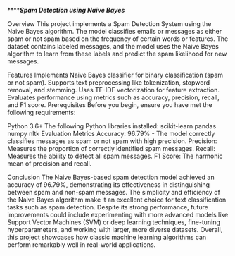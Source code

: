 *******************************Spam Detection using Naive Bayes***************************

Overview
This project implements a Spam Detection System using the Naive Bayes algorithm. The model classifies emails or messages as either spam or not spam based on the frequency of certain words or features. The dataset contains labeled messages, and the model uses the Naive Bayes algorithm to learn from these labels and predict the spam likelihood for new messages.

Features
Implements Naive Bayes classifier for binary classification (spam or not spam).
Supports text preprocessing like tokenization, stopword removal, and stemming.
Uses TF-IDF vectorization for feature extraction.
Evaluates performance using metrics such as accuracy, precision, recall, and F1 score.
Prerequisites
Before you begin, ensure you have met the following requirements:

Python 3.6+
The following Python libraries installed:
scikit-learn
pandas
numpy
nltk
Evaluation Metrics
Accuracy: 96.79% - The model correctly classifies messages as spam or not spam with high precision.
Precision: Measures the proportion of correctly identified spam messages.
Recall: Measures the ability to detect all spam messages.
F1 Score: The harmonic mean of precision and recall.

Conclusion
The Naive Bayes-based spam detection model achieved an accuracy of 96.79%, demonstrating its effectiveness in distinguishing between spam and non-spam messages. The simplicity and efficiency of the Naive Bayes algorithm make it an excellent choice for text classification tasks such as spam detection. Despite its strong performance, future improvements could include experimenting with more advanced models like Support Vector Machines (SVM) or deep learning techniques, fine-tuning hyperparameters, and working with larger, more diverse datasets. Overall, this project showcases how classic machine learning algorithms can perform remarkably well in real-world applications.

